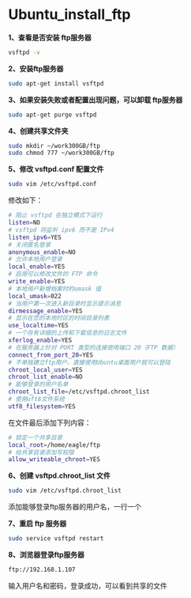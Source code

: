 # Ubuntu_install_ftp

**1、查看是否安装 ftp服务器**

```sh
vsftpd -v
```

**2、安装ftp服务器**

```sh
sudo apt-get install vsftpd
```

**3、如果安装失败或者配置出现问题，可以卸载 ftp服务器**

```sh
sudo apt-get purge vsftpd
```

**4、创建共享文件夹**

```sh
sudo mkdir ~/work300GB/ftp
sudo chmod 777 ~/work300GB/ftp
```

**5、修改 vsftpd.conf 配置文件**

```sh
sudo vim /etc/vsftpd.conf
```

修改如下：

```sh
# 阻止 vsftpd 在独立模式下运行
listen=NO                 
# vsftpd 将监听 ipv6 而不是 IPv4
listen_ipv6=YES           
# 关闭匿名登录
anonymous_enable=NO       
# 允许本地用户登录
local_enable=YES          
# 启用可以修改文件的 FTP 命令
write_enable=YES          
# 本地用户新增档案时的umask 值
local_umask=022           
# 当用户第一次进入新目录时显示提示消息 
dirmessage_enable=YES     
# 显示在您的本地时区的时间目录列表
use_localtime=YES         
# 一个存有详细的上传和下载信息的日志文件
xferlog_enable=YES        
# 在服务器上针对 PORT 类型的连接使用端口 20（FTP 数据）
connect_from_port_20=YES  
# 不单独建立ftp用户，直接使用Ubuntu桌面用户就可以登陆
chroot_local_user=YES
chroot_list_enable=NO
# 能够登录的用户名单
chroot_list_file=/etc/vsftpd.chroot_list   
# 使用uft8文件系统
utf8_filesystem=YES
```

在文件最后添加下列内容：

```sh
# 锁定一个共享目录
local_root=/home/eagle/ftp
# 给共享目录添加写权限
allow_writeable_chroot=YES
```

**6、创建 vsftpd.chroot_list 文件**

```sh
sudo vim /etc/vsftpd.chroot_list
```

添加能够登录ftp服务器的用户名，一行一个

**7、重启 ftp 服务器**

```sh
sudo service vsftpd restart
```

**8、浏览器登录ftp服务器**

```sh
ftp://192.168.1.107
```

输入用户名和密码，登录成功，可以看到共享的文件

